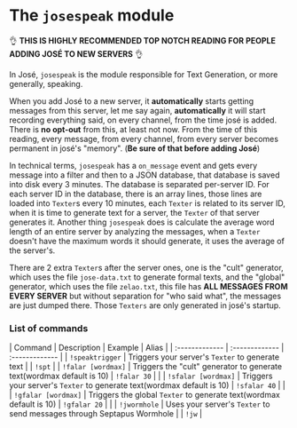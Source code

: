 The `josespeak` module
====

:ok_hand: **THIS IS HIGHLY RECOMMENDED TOP NOTCH READING FOR PEOPLE ADDING JOSÉ TO NEW SERVERS** :ok_hand:

In José, `josespeak` is the module responsible for Text Generation, or more generally, speaking.

When you add José to a new server, it **automatically** starts getting messages from this server, let me say again, **automatically** it will start recording everything said, on every channel, from the time josé is added. There is **no opt-out** from this, at least not now. From the time of this reading, every message, from every channel, from every server becomes permanent in josé's "memory". (**Be sure of that before adding José**)


In technical terms, `josespeak` has a `on_message` event and gets every message into a filter and then to a JSON database, that database is saved into disk every 3 minutes. The database is separated per-server ID. For each server ID in the database, there is an array lines, those lines are loaded into `Texter`s every 10 minutes, each `Texter` is related to its server ID, when it is time to generate text for a server, the `Texter` of that server generates it. Another thing `josespeak` does is calculate the average word length of an entire server by analyzing the messages, when a `Texter` doesn't have the maximum words it should generate, it uses the average of the server's.


There are 2 extra `Texter`s after the server ones, one is the "cult" generator, which uses the file `jose-data.txt` to generate formal texts, and the "global" generator, which uses the file `zelao.txt`, this file has **ALL MESSAGES FROM EVERY SERVER** but without separation for "who said what", the messages are just dumped there. Those `Texters` are only generated in josé's startup.


### List of commands

| Command | Description | Example | Alias |
| :------------- | :------------- | :------------- |
| `!speaktrigger` | Triggers your server's `Texter` to generate text | | `!spt` |
| `!falar [wordmax]` | Triggers the "cult" generator to generate text(wordmax default is 10) | `!falar 30` | |
| `!sfalar [wordmax]` | Triggers your server's `Texter` to generate text(wordmax default is 10) | `!sfalar 40` | |
| `!gfalar [wordmax]` | Triggers the global `Texter` to generate text(wordmax default is 10) | `!gfalar 20` | |
| `!jwormhole` | Uses your server's `Texter` to send messages through Septapus Wormhole | | `!jw` |
